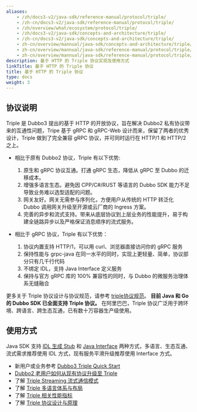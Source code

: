 ```yaml
---
aliases:
    - /zh/docs3-v2/java-sdk/reference-manual/protocol/triple/
    - /zh-cn/docs3-v2/java-sdk/reference-manual/protocol/triple/
    - /zh/overview/what/ecosystem/protocol/triple/
    - /zh/docs3-v2/java-sdk/concepts-and-architecture/triple/
    - /zh-cn/docs3-v2/java-sdk/concepts-and-architecture/triple/
    - zh-cn/overview/mannual/java-sdk/concepts-and-architecture/triple/
    - zh-cn/overview/mannual/java-sdk/reference-manual/protocol/triple/guide/
    - zh-cn/overview/mannual/java-sdk/reference-manual/protocol/triple/overview/
description: 基于 HTTP 的 Triple 协议实现及使用方式
linkTitle: 基于 HTTP 的 Triple 协议
title: 基于 HTTP 的 Triple 协议
type: docs
weight: 3
---
```


## 协议说明
Triple 是 Dubbo3 提出的基于 HTTP 的开放协议，旨在解决 Dubbo2 私有协议带来的互通性问题，Tripe 基于 gRPC 和 gRPC-Web 设计而来，保留了两者的优秀设计，Triple 做到了完全兼容 gRPC 协议，并可同时运行在 HTTP/1 和 HTTP/2 之上。

* 相比于原有 Dubbo2 协议，Triple 有以下优势:
    1. 原生和 gRPC 协议互通。打通 gRPC 生态，降低从 gRPC 至 Dubbo 的迁移成本。
    2. 增强多语言生态。避免因 CPP/C#/RUST 等语言的 Dubbo SDK 能力不足导致业务难以选型适配的问题。
    3. 网关友好。网关无需参与序列化，方便用户从传统的 HTTP 转泛化 Dubbo 调用网关升级至开源或云厂商的 Ingress 方案。
    4. 完善的异步和流式支持。带来从底层协议到上层业务的性能提升，易于构建全链路异步以及严格保证消息顺序的流式服务。


* 相比于 gRPC 协议，Triple 有以下优势：
    1. 协议内置支持 HTTP/1，可以用 curl、浏览器直接访问你的 gRPC 服务
    2. 保持性能与 grpc-java 在同一水平的同时，实现上更轻量、简单，协议部分只有几千行代码
    3. 不绑定 IDL，支持 Java Interface 定义服务
    4. 保持与官方 gRPC 库的 100% 兼容性的同时，与 Dubbo 的微服务治理体系无缝融合

更多关于 Triple 协议设计与协议规范，请参考 [triple协议规范](/zh-cn/overview/reference/protocols/triple/)。
**目前 Java 和 Go 的 Dubbo SDK 已全面支持 Triple 协议。** 在阿里巴巴，Triple 协议广泛用于跨环境、跨语言、跨生态互通，已有数十万容器生产级使用。

## 使用方式
Java SDK 支持 [IDL 生成 Stub](/zh-cn/overview/mannual/java-sdk/reference-mannual/protocol/triple/idl)
和 [Java Interface](/zh-cn/overview/mannual/java-sdk/reference-mannual/protocol/triple/pojo) 两种方式，多语言、生态互通、流式需求推荐使用 IDL 方式，现有服务平滑升级推荐使用 Interface 方式。

- 新用户或业务参考 [Dubbo3 Triple Quick Start](/zh-cn/overview/mannual/java-sdk/quick-start/idl/)
- [Dubbo2 老用户如何从现有协议升级至 Triple](/zh-cn/overview/mannual/java-sdk/reference-manual/protocol/triple/migration/)
- 了解 [Triple Streaming 流式通信模式](/zh-cn/overview/mannual/java-sdk/reference-mannual/protocol/triple/streaming/)
- 了解 [Triple 多语言体系与布局](/zh-cn/overview/quickstart/rpc/)
- 了解 [Triple 相关性能指标](/zh-cn/overview/what/advantages/performance/)
- 了解 [Triple 协议设计与原理](/zh-cn/overview/reference/protocols/triple/)